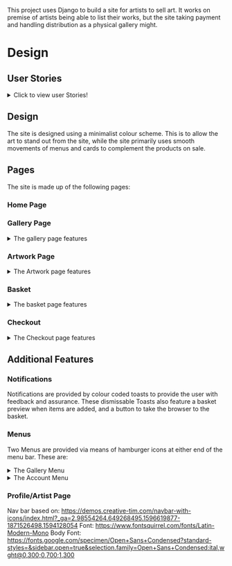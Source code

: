 This project uses Django to build a site for artists to sell art. It works on premise of artists being able to list their works, but the site taking payment and handling distribution as a physical gallery might.
# Design
## User Stories
<details>
  <summary>Click to view user Stories!</summary>

|   Id          	|   As a/an    	|   I want to be able to:                           	|   So I can                                                           	|
|---------------	|--------------	|---------------------------------------------------	|----------------------------------------------------------------------	|
|   Admin       	|              	|                                                   	|                                                                      	|
| 1             	|   Artist     	|   add work                                        	|   Add info and image of work                                         	|
| 2             	|   Artist     	|   edit work                                       	|   Edit info and image of work                                        	|
| 3             	|   Artist     	|   Remove work                                     	|   Remove info and image of work                                      	|
| 4             	|   Artist     	|   sell work                                       	|   Add info and image of work                                         	|
| 5             	|   Artist     	|   create a profile                                	|   Add info/create a portal about myself                              	|
|   Browsing    	|              	|                                                   	|                                                                      	|
| 6             	|   Buyers     	|   Can browse/look for work                        	|    To see an array of available works                                	|
| 7             	|   Buyers     	|   Can view details                                	|   To see more info about the piece of work                           	|
| 8             	|   Buyers     	|   Can view info about artist                      	|   To find pieces of work                                             	|
| 9             	|   Buyers     	|   Can search/filter                               	|   To find work by criteria                                           	|
|   Accounts    	|              	|                                                   	|                                                                      	|
| 10            	|   Buyer      	|   Can make account                                	|    Create an account to access history of purchases/save information 	|
| 11            	|   Artist     	|   Can make account                                	|    To manage profile information and see a history of works sold     	|
| 12            	|   Buyer      	|   Can edit account                                	|    To update info                                                    	|
| 13            	|   Artist     	|   Can edit account                                	|    To update info                                                    	|
| 14            	|   Buyer      	|   Can delete account                              	|    To remove info                                                    	|
| 15            	|   Artist     	|   Can delete account                              	|    To remove info                                                    	|
|   Purchasing  	|              	|                                                   	|                                                                      	|
| 16            	|   Buyer      	|   Can complete a payment                          	|    securely complete a Strip transaction                             	|
| 17            	|   Buyer      	|   Can view purchase details/total before payment  	|    ensure purchase details are correct                               	|
| 18            	|   Buyer      	|   Can provide shipping details                    	|    input correct info                                                	|
| 19            	|   Buyer      	|   View a puchase history                          	|                                                                      	|
| 20            	|   Artist     	|   View a history of items sold                    	|                                                                      	|
</details>

## Design
The site is designed using a minimalist colour scheme. This is to allow the art to stand out from the site, while the site primarily uses smooth movements of menus and cards to complement the products on sale.

## Pages
The site is made up of the following pages:

### Home Page

### Gallery Page

<details>
  <summary> The gallery page features</summary> 

- a gallery view of cards of the art
    - filterable ascending or descending by
        - price, 
        - title, 
        - artist, 
        - category
    - Searchable by
        - description, 
        - title, 
        - artist, 
        - medium
    - The search and filter provides feedback about what search terms have been used, how many items are returned, and provides a reset button.
- The cards feature: 
    - a cropped window into the artwork
    - a badge displaying the price, or "Sold" if the piece has been sold 
- On hover the cards additionally show: 
    - the title 
    - artist of the piece.
- Clicking on the card takes one to the Detail page of the art.
- A back to top button is provided for easy navigation.


</details>


### Artwork Page

<details>
  <summary> The Artwork page features</summary> 

- an overview of the piece
    - A clickable thumbnail of the piece
        - This opens a full screen view in a new tab
    - title, 
    - artist,
    - year/date produced, 
    - description, 
    - medium, 
    - dimensions/weight/duration as relevant 
    - quantity available
 - if the piece is available to buy:
    - A field to add a quantity to cart, limited by the quantity available
    - A button back to the gallery
 - if the piece has been sold
     - A button back to the gallery

</details>

### Basket
<details>
  <summary> The basket page features</summary> 

If there is nothing in the basket, text indicates the basket is empty and a button is provided to take the viewer back to the gallery.
If the basket holds contents the display provides:
- A summary of
    - sub total
    - shipping
    - VAT/sales tax
    - Grand Total
- an overview of the pieces in the basket displayed as cards similar to those in the Gallery view so the view has a visual ideas of artworks in the basket, however with the following changes:
    - A remove button to remove from basket
    - quantity and total price shown on the card
    - title,
    - artist
    - medium 
    - the cards aren't clickable other than the remove button.
 - The page features buttons to checkout, or return to gallery.

</details>

### Checkout

<details>
  <summary> The Checkout page features</summary> 

- A summary of
    - sub total
    - shipping
    - VAT/sales tax
    - Grand Total
- an overview of the pieces in the basket displayed as cards exactly as shown in the basket view, however with remove button removed.
    - A 3 step slider for input of:
        - contact details on slide
        - shipping details on second page
            - with an option to store if logged in,
                - or otherwise providing a log-in or register link
        - payment details on the third page.

</details>

## Additional Features

### Notifications

Notifications are provided by colour coded toasts to provide the user with feedback and assurance. These dismissable Toasts also feature a basket preview when items are added, and a button to take the browser to the basket.
### Menus

Two Menus are provided via means of hamburger icons at either end of the menu bar. These are:
<details>
  <summary> The Gallery Menu</summary> 

This provides navigation of the art related elements with filters for categories, direct links to artists profiles, home and the unfiltered gallery.

</details>

<details>
  <summary> The Account Menu</summary> 

This provides navigation of the account and purchasing related elements and displays:
 - for non-logged in users:
    - login/register options
    - basket total and link
 - for logged in users:
    - account management
    - logout option
    - basket total and link
 - for superusers:
    - Administration portal
    - account management
    - logout option
    - basket total and link

</details>

### Profile/Artist Page







Nav bar based on: https://demos.creative-tim.com/navbar-with-icons/index.html?_ga=2.98554264.649268495.1596619877-1871526498.1594128054
Font: https://www.fontsquirrel.com/fonts/Latin-Modern-Mono
Body Font: https://fonts.google.com/specimen/Open+Sans+Condensed?standard-styles=&sidebar.open=true&selection.family=Open+Sans+Condensed:ital,wght@0,300;0,700;1,300